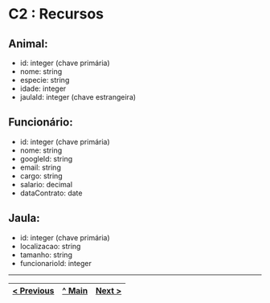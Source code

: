 # C2 : Recursos

## Animal:
* id: integer (chave primária)
* nome: string
* especie: string
* idade: integer
* jaulaId: integer (chave estrangeira)

## Funcionário:
* id: integer (chave primária)
* nome: string
* googleId: string
* email: string
* cargo: string
* salario: decimal
* dataContrato: date

## Jaula:
* id: integer (chave primária)
* localizacao: string
* tamanho: string
* funcionarioId: integer

---
[< Previous](c1.md) | [^ Main](../../../) | [Next >](c3.md)
:--- | :---: | ---:
